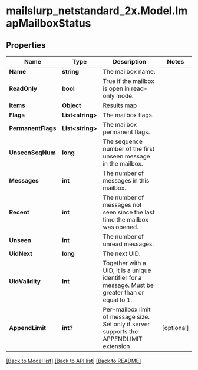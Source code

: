 # mailslurp_netstandard_2x.Model.ImapMailboxStatus

## Properties

Name | Type | Description | Notes
------------ | ------------- | ------------- | -------------
**Name** | **string** | The mailbox name. | 
**ReadOnly** | **bool** | True if the mailbox is open in read-only mode. | 
**Items** | **Object** | Results map | 
**Flags** | **List&lt;string&gt;** | The mailbox flags. | 
**PermanentFlags** | **List&lt;string&gt;** | The mailbox permanent flags. | 
**UnseenSeqNum** | **long** | The sequence number of the first unseen message in the mailbox. | 
**Messages** | **int** | The number of messages in this mailbox. | 
**Recent** | **int** | The number of messages not seen since the last time the mailbox was opened. | 
**Unseen** | **int** | The number of unread messages. | 
**UidNext** | **long** | The next UID. | 
**UidValidity** | **int** | Together with a UID, it is a unique identifier for a message. Must be greater than or equal to 1. | 
**AppendLimit** | **int?** | Per-mailbox limit of message size. Set only if server supports the APPENDLIMIT extension | [optional] 

[[Back to Model list]](../README#documentation-for-models) [[Back to API list]](../README#documentation-for-api-endpoints) [[Back to README]](../README)


